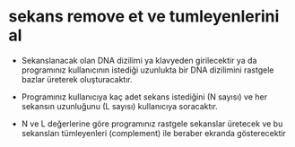 # sekans remove et ve tumleyenlerini al
- Sekanslanacak olan DNA dizilimi ya klavyeden girilecektir ya da programınız kullanıcının istediği uzunlukta bir DNA dizilimini rastgele bazlar üreterek oluşturacaktır.

- Programınız kullanıcıya kaç adet sekans istediğini (N sayısı) ve her sekansın uzunluğunu (L sayısı) kullanıcıya soracaktır.

- N ve L değerlerine göre programınız rastgele sekanslar üretecek ve bu sekansları tümleyenleri (complement) ile beraber ekranda gösterecektir 
